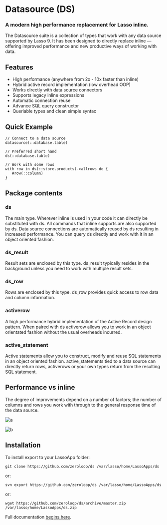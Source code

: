 # Datasource (DS)
### A modern high performance replacement for Lasso inline.

The Datasource suite is a collection of types that work with any data source supported by Lasso 9. It has been designed to directly replace inline — offering improved performance and new productive ways of working with data.

## Features
* High performance (anywhere from 2x - 10x faster than inline)
* Hybrid active record implementation (low overhead OOP)
* Works directly with data source connectors
* Supports legacy inline expressions
* Automatic connection reuse
* Advance SQL query constructor
* Queriable types and clean simple syntax

## Quick Example

```lasso
// Connect to a data source
datasource(::database.table)

// Preferred short hand
ds(::database.table)

// Work with some rows
with row in ds(::store.products)->allrows do {
   #row(::column)
}
```

## Package contents

### ds
The main type. Wherever inline is used in your code it can directly be substituted with ds. All commands that inline supports are also supported by ds. Data source connections are automatically reused by ds resulting in increased performance. You can query ds directly and work with it in an object oriented fashion.

### ds_result
Result sets are enclosed by this type. ds_result typically resides in the background unless you need to work with multiple result sets.

### ds_row
Rows are enclosed by this type. ds_row provides quick access to row data and column information.

### activerow
A high performance hybrid implementation of the Active Record design pattern. When paired with ds activerow allows you to work in an object orientated fashion without the usual overheads incurred.

### active_statement
Active statements allow you to construct, modify and reuse SQL statements in an object oriented fashion. active_statements tied to a data source can directly return rows, activerows or your own types return from the resulting SQL statement.

## Performance vs inline

The degree of improvements depend on a number of factors; the number of columns and rows you work with through to the general response time of the data source. 

![a](https://lh3.googleusercontent.com/l4z-gzb-y7BVoHYXHuXaemGw8GvNCXkTueFdPcOeM5f1y_mYmd9rhs5ficW9-R3ffIN0iskOnmCCJkfOO9-onmMeTdzcTiOBOP7ebc9J9u_Ql4v77l8UFVU9aL0shSoHCg)

![b](https://lh5.googleusercontent.com/bm0GaUUFEK9Eb6oIAd1TQ6icZttacOJtvlNkkW-U5r_FyF9sR6NdJPKt30K2WRK0ixIjaAY1v6_oRsBmnsm1UC-GE1jZvBwvJAX7s57tQrXk9nlWuXHjkYLcYrR-uW4hFw)

## Installation

To install export to your LassoApp folder:

	git clone https://github.com/zeroloop/ds /var/lasso/home/LassoApps/ds

or:
	
	svn export https://github.com/zeroloop/ds /var/lasso/home/LassoApps/ds

or:

	wget https://github.com/zeroloop/ds/archive/master.zip /var/lasso/home/LassoApps/ds.zip

Full documentation [begins here](https://github.com/zeroloop/ds/wiki/Working-with-data-sources-%E2%80%94-ds).
